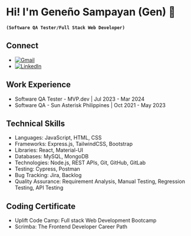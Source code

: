 # Hi! I'm Geneño Sampayan (Gen) 👋
**`(Software QA Tester/Full Stack Web Developer)`**

## Connect
- [![Gmail](https://img.shields.io/badge/Gmail-Email-red?style=flat&logo=gmail&logoColor=white)](mailto:geneno.sampayan@gmail.com)
- [![LinkedIn](https://img.shields.io/badge/LinkedIn-Profile-blue?style=flat&logo=linkedin&logoColor=white)](https://www.linkedin.com/in/gene%C3%B1o-sampayan/)

## Work Experience
- Software QA Tester - MVP.dev | Jul 2023 - Mar 2024
- Software QA - Sun Asterisk Philippines | Oct 2021 - May 2023

## Technical Skills
- Languages: JavaScript, HTML, CSS
- Frameworks: Express.js, TailwindCSS, Bootstrap
- Libraries: React, Material-UI
- Databases: MySQL, MongoDB
- Technologies: Node.js, REST APIs, Git, GitHub, GitLab
- Testing: Cypress, Postman
- Bug Tracking: Jira, Backlog
- Quality Assurance: Requirement Analysis, Manual Testing, Regression Testing, API Testing

## Coding Certificate
- Uplift Code Camp: Full stack Web Development Bootcamp
- Scrimba: The Frontend Developer Career Path
